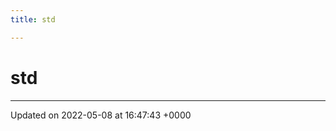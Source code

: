 ```yaml
---
title: std

---
```


# std








-------------------------------

Updated on 2022-05-08 at 16:47:43 +0000